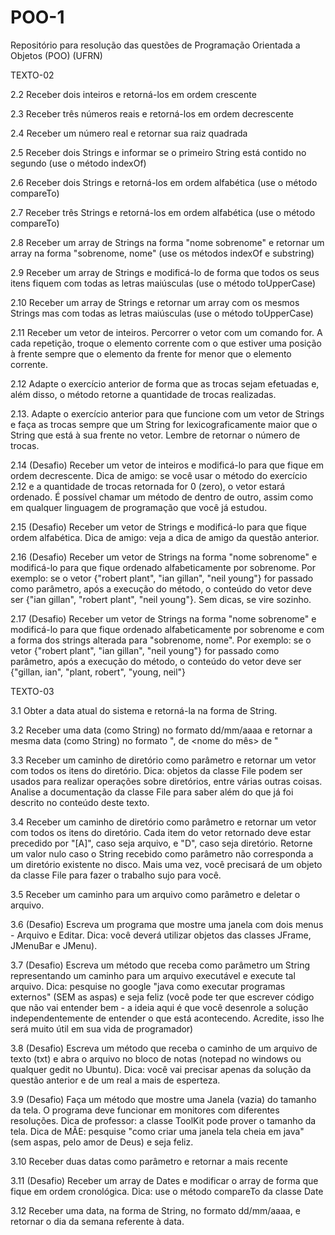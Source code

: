 # POO-1
Repositório para resolução das questões de Programação Orientada a Objetos (POO) (UFRN)

TEXTO-02

2.2 Receber dois inteiros e retorná-los em ordem crescente

2.3 Receber três números reais e retorná-los em ordem decrescente

2.4 Receber um número real e retornar sua raiz quadrada

2.5 Receber dois Strings e informar se o primeiro String está contido no segundo (use o método indexOf)

2.6 Receber dois Strings e retorná-los em ordem alfabética (use o método compareTo)

2.7 Receber três Strings e retorná-los em ordem alfabética (use o método compareTo)

2.8 Receber um array de Strings na forma "nome sobrenome" e retornar um array na forma "sobrenome, nome" (use os métodos indexOf e substring)

2.9 Receber um array de Strings e modificá-lo de forma que todos os seus itens fiquem com todas as letras maiúsculas (use o método toUpperCase)

2.10 Receber um array de Strings e retornar um array com os mesmos Strings mas com todas as letras maiúsculas (use o método toUpperCase)

2.11 Receber um vetor de inteiros. Percorrer o vetor com um comando for. A cada repetição, troque o elemento corrente com o que estiver uma posição à frente sempre que o elemento da frente for menor que o elemento corrente. 

2.12 Adapte o exercício anterior de forma que as trocas sejam efetuadas e, além disso, o método retorne a quantidade de trocas realizadas. 

2.13. Adapte o exercício anterior para que funcione com um vetor de Strings e faça as trocas sempre que um String for lexicograficamente maior que o String que está à sua frente no vetor. Lembre de retornar o número de trocas.

2.14 (Desafio) Receber um vetor de inteiros e modificá-lo para que fique em ordem decrescente. Dica de amigo: se você usar o método do exercício 2.12 e a quantidade de trocas retornada for 0 (zero), o vetor estará ordenado. É possível chamar um método de dentro de outro, assim como em qualquer linguagem de programação que você já estudou.

2.15 (Desafio) Receber um vetor de Strings e modificá-lo para que fique ordem alfabética. Dica de amigo: veja a dica de amigo da questão anterior.

2.16 (Desafio) Receber um vetor de Strings na forma "nome sobrenome" e modificá-lo para que fique ordenado alfabeticamente por sobrenome. Por exemplo: se o vetor {"robert plant", "ian gillan", "neil young"} for passado como parâmetro, após a execução do método, o conteúdo do vetor deve ser {"ian gillan", "robert plant",  "neil young"}. Sem dicas, se vire sozinho.

2.17 (Desafio) Receber um vetor de Strings na forma "nome sobrenome" e modificá-lo para que fique ordenado alfabeticamente por sobrenome e com a forma dos strings alterada para "sobrenome, nome".  Por exemplo: se o vetor {"robert plant", "ian gillan", "neil young"} for passado como parâmetro, após a execução do método, o conteúdo do vetor deve ser {"gillan, ian", "plant, robert",  "young, neil"}




TEXTO-03

3.1 Obter a data atual do sistema e retorná-la na forma de String.

3.2 Receber uma data (como String) no formato dd/mm/aaaa e retornar a mesma data (como String) no formato "<dia da semana>, <dia> de <nome do mês> de <ano>"

3.3 Receber um caminho de diretório como parâmetro e retornar um vetor com todos os itens do diretório. Dica: objetos da classe File podem ser usados para realizar operações sobre diretórios, entre várias outras coisas. Analise a documentação da classe File para saber além do que já foi descrito no conteúdo deste texto.

3.4 Receber um caminho de diretório como parâmetro e retornar um vetor com todos os itens do diretório. Cada item do vetor retornado deve estar precedido por "[A]", caso seja arquivo, e "D", caso seja diretório. Retorne um valor nulo caso o String recebido como parâmetro não corresponda a um diretório existente no disco. Mais uma vez, você precisará de um objeto da classe File para fazer o trabalho sujo para você.

3.5 Receber um caminho para um arquivo como parâmetro e deletar o arquivo. 

3.6 (Desafio) Escreva um programa que mostre uma janela com dois menus - Arquivo e Editar. Dica: você deverá utilizar objetos das classes JFrame, JMenuBar e JMenu). 

3.7 (Desafio) Escreva um método que receba como parâmetro um String representando um caminho para um arquivo executável e execute tal arquivo. Dica: pesquise no google "java como executar programas externos" (SEM as aspas) e seja feliz (você pode ter que escrever código que não vai entender bem - a ideia aqui é que você desenrole a solução independentemente de entender o que está acontecendo. Acredite, isso lhe será muito útil em sua vida de programador)

3.8 (Desafio) Escreva um método que receba o caminho de um arquivo de texto (txt) e abra o arquivo no bloco de notas (notepad no windows ou qualquer gedit no Ubuntu). Dica: você vai precisar apenas da solução da questão anterior e de um real a mais de esperteza.

3.9 (Desafio) Faça um método que mostre uma Janela (vazia) do tamanho da tela. O programa deve funcionar em monitores com diferentes resoluções. Dica de professor: a classe ToolKit pode prover o tamanho da tela. Dica de MÃE: pesquise "como criar uma janela tela cheia em java" (sem aspas, pelo amor de Deus) e seja feliz.

3.10 Receber duas datas como parâmetro e retornar a mais recente

3.11 (Desafio) Receber um array de Dates e modificar o array de forma que fique em ordem cronológica. Dica: use o método compareTo da classe Date

3.12 Receber uma data, na forma de String, no formato dd/mm/aaaa, e retornar o dia da semana referente à data.
